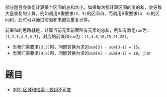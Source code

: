 
部分题目会重复计算某个区间的总和大小。如果每次都计算区间的值的和，会导致大量重复的计算，例如调用A需要求`[3, 5]`的区间和，而调用B需要求`[4, 6]`的区间和，此时可以通过前缀和来避免重复计算。

前缀和的思路就是，计算当前元素前面所有元素的总和，例如有数组`raw`为：`[1,2,3,4,5,6,7]`，对应的前缀和`sum`为：`[1,3,6,10,15,21,28]`。
- 当我们需要求`[3,5]`时，问题转换为求的`sum[5] - sum[3-1] = 15`。
- 当我们需要求`[4,6]`时，问题转换为求的`sum[6] - sum[4-1] = 18`。
ji sr

# 题目

- [303. 区域和检索 - 数组不可变](https://leetcode.cn/problems/range-sum-query-immutable/)